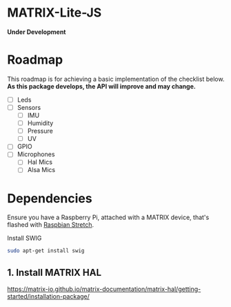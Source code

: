 # MATRIX-Lite-JS
**Under Development**

# Roadmap
This roadmap is for achieving a basic implementation of the checklist below. **As this package develops, the API will improve and may change.**
- [ ] Leds
- [ ] Sensors
  - [ ] IMU
  - [ ] Humidity
  - [ ] Pressure
  - [ ] UV
- [ ] GPIO
- [ ] Microphones
  - [ ] Hal Mics
  - [ ] Alsa Mics

# Dependencies
Ensure you have a Raspberry Pi, attached with a MATRIX device, that's flashed with [Raspbian Stretch](https://www.raspberrypi.org/blog/raspbian-stretch/).

Install SWIG 
```bash
sudo apt-get install swig
```

## 1. Install MATRIX HAL
https://matrix-io.github.io/matrix-documentation/matrix-hal/getting-started/installation-package/

